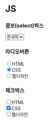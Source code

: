 # JS

### 콤보(select)박스
<script>  
function handleOnChange(e) {  
  // 선택된 데이터 가져오기  
  const value = e.value;  
  
  // 데이터 출력  
  document.getElementById('result').innerText  
    = value;  
}  
</script>  
<select name="language" onchange="handleOnChange(this)">  
  <option value="korean">한국어</option>  
  <option value="english">영어</option>  
</select>  
<div id='result'></div>  

### 라디오버튼
<input type="radio" name="chk_info" value="HTML">HTML  
<input type="radio" name="chk_info" value="CSS" checked="checked">CSS  
<input type="radio" name="chk_info" value="웹디자인">웹디자인  


### 체크박스
<input type="checkbox" name="chk_info" value="HTML">HTML  
<input type="checkbox" name="chk_info" value="CSS" checked="checked">CSS  
<input type="checkbox" name="chk_info" value="웹디자인">웹디자인  

